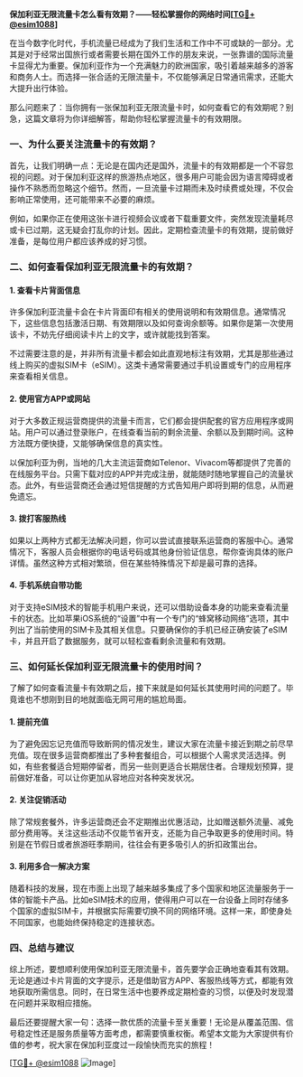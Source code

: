 **保加利亚无限流量卡怎么看有效期？——轻松掌握你的网络时间[[TG💪+ @esim1088](https://t.me/s/esim1088)]**

在当今数字化时代，手机流量已经成为了我们生活和工作中不可或缺的一部分。尤其是对于经常出国旅行或者需要长期在国外工作的朋友来说，一张靠谱的国际流量卡显得尤为重要。保加利亚作为一个充满魅力的欧洲国家，吸引着越来越多的游客和商务人士。而选择一张合适的无限流量卡，不仅能够满足日常通讯需求，还能大大提升出行体验。

那么问题来了：当你拥有一张保加利亚无限流量卡时，如何查看它的有效期呢？别急，这篇文章将为你详细解答，帮助你轻松掌握流量卡的有效期限。

### 一、为什么要关注流量卡的有效期？

首先，让我们明确一点：无论是在国内还是国外，流量卡的有效期都是一个不容忽视的问题。对于保加利亚这样的旅游热点地区，很多用户可能会因为语言障碍或者操作不熟悉而忽略这个细节。然而，一旦流量卡过期而未及时续费或处理，不仅会影响正常使用，还可能带来不必要的麻烦。

例如，如果你正在使用这张卡进行视频会议或者下载重要文件，突然发现流量耗尽或卡已过期，这无疑会打乱你的计划。因此，定期检查流量卡的有效期，提前做好准备，是每位用户都应该养成的好习惯。

### 二、如何查看保加利亚无限流量卡的有效期？

#### 1. 查看卡片背面信息

许多保加利亚流量卡会在卡片背面印有相关的使用说明和有效期信息。通常情况下，这些信息包括激活日期、有效期限以及如何查询余额等。如果你是第一次使用该卡，不妨先仔细阅读卡片上的文字，或许就能找到答案。

不过需要注意的是，并非所有流量卡都会如此直观地标注有效期，尤其是那些通过线上购买的虚拟SIM卡（eSIM）。这类卡通常需要通过手机设置或专门的应用程序来查看相关信息。

#### 2. 使用官方APP或网站

对于大多数正规运营商提供的流量卡而言，它们都会提供配套的官方应用程序或网站。用户可以通过登录账户，在线查看当前的剩余流量、余额以及到期时间。这种方法既方便快捷，又能够确保信息的真实性。

以保加利亚为例，当地的几大主流运营商如Telenor、Vivacom等都提供了完善的在线服务平台。只需下载对应的APP并完成注册，就能随时随地掌握自己的流量状态。此外，有些运营商还会通过短信提醒的方式告知用户即将到期的信息，从而避免遗忘。

#### 3. 拨打客服热线

如果以上两种方式都无法解决问题，你可以尝试直接联系运营商的客服中心。通常情况下，客服人员会根据你的电话号码或其他身份验证信息，帮你查询具体的账户详情。虽然这种方式相对繁琐，但在某些特殊情况下却是最可靠的选择。

#### 4. 手机系统自带功能

对于支持eSIM技术的智能手机用户来说，还可以借助设备本身的功能来查看流量卡的状态。比如苹果iOS系统的“设置”中有一个专门的“蜂窝移动网络”选项，其中列出了当前使用的SIM卡及其相关信息。只要确保你的手机已经正确安装了eSIM卡，并且开启了数据服务，就可以轻松查看剩余流量和有效期。

### 三、如何延长保加利亚无限流量卡的使用时间？

了解了如何查看流量卡有效期之后，接下来就是如何延长其使用时间的问题了。毕竟谁也不想刚到目的地就面临无网可用的尴尬局面。

#### 1. 提前充值

为了避免因忘记充值而导致断网的情况发生，建议大家在流量卡接近到期之前尽早充值。现在很多运营商都推出了多种套餐组合，可以根据个人需求灵活选择。例如，有些套餐适合短期停留者，而另一些则更适合长期居住者。合理规划预算，提前做好准备，可以让你更加从容地应对各种突发状况。

#### 2. 关注促销活动

除了常规套餐外，许多运营商还会不定期推出优惠活动，比如赠送额外流量、减免部分费用等。关注这些活动不仅能节省开支，还能为自己争取更多的使用时间。特别是在节假日或者旅游旺季期间，往往会有更多吸引人的折扣政策出台。

#### 3. 利用多合一解决方案

随着科技的发展，现在市面上出现了越来越多集成了多个国家和地区流量服务于一体的智能卡产品。比如eSIM技术的应用，使得用户可以在一台设备上同时存储多个国家的虚拟SIM卡，并根据实际需要切换不同的网络环境。这样一来，即使身处不同国家，也能始终保持稳定的连接状态。

### 四、总结与建议

综上所述，要想顺利使用保加利亚无限流量卡，首先要学会正确地查看其有效期。无论是通过卡片背面的文字提示，还是借助官方APP、客服热线等方式，都能有效地获取所需信息。同时，在日常生活中也要养成定期检查的习惯，以便及时发现潜在问题并采取相应措施。

最后还要提醒大家一句：选择一款优质的流量卡至关重要！无论是从覆盖范围、信号稳定性还是服务质量等方面考虑，都需要慎重权衡。希望本文能为大家提供有价值的参考，祝大家在保加利亚度过一段愉快而充实的旅程！

[[TG💪+ @esim1088](https://t.me/s/esim1088) ![Image](https://i.postimg.cc/4NQfJmqS/Snipaste-2025-05-13-00-14-12.png)]
